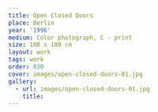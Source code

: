 ```yaml
---
title: Open Closed Doors
place: Berlin
year: '1996'
medium: Color photograph, C - print
size: 180 x 180 cm
layout: work
tags: work
order: 030
cover: images/open-closed-doors-01.jpg
gallery:
  - url: images/open-closed-doors-01.jpg
    title:
---
```

